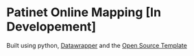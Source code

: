# Patinet Online Mapping [In Developement]  
Built using python, [Datawrapper](https://nhsx.github.io/open-health-statistics/) and the [Open Source Template](https://nhsx.github.io/open-analytics-template/)
